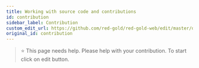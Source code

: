 ```yaml
---
title: Working with source code and contributions
id: contribution
sidebar_label: Contribution
custom_edit_url: https://github.com/red-gold/red-gold-web/edit/master/docs/social/developer/contribution.md
original_id: contribution
---
```


 > ⭐️ This page needs help. Please help with your contribution. To start click on edit button.